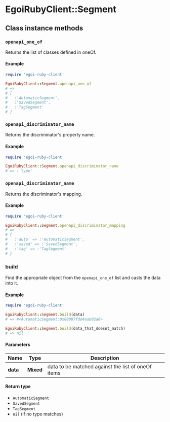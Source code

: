 # EgoiRubyClient::Segment

## Class instance methods

### `openapi_one_of`

Returns the list of classes defined in oneOf.

#### Example

```ruby
require 'egoi-ruby-client'

EgoiRubyClient::Segment.openapi_one_of
# =>
# [
#   :'AutomaticSegment',
#   :'SavedSegment',
#   :'TagSegment'
# ]
```

### `openapi_discriminator_name`

Returns the discriminator's property name.

#### Example

```ruby
require 'egoi-ruby-client'

EgoiRubyClient::Segment.openapi_discriminator_name
# => :'type'
```

### `openapi_discriminator_name`

Returns the discriminator's mapping.

#### Example

```ruby
require 'egoi-ruby-client'

EgoiRubyClient::Segment.openapi_discriminator_mapping
# =>
# {
#   :'auto' => :'AutomaticSegment',
#   :'saved' => :'SavedSegment',
#   :'tag' => :'TagSegment'
# }
```

### build

Find the appropriate object from the `openapi_one_of` list and casts the data into it.

#### Example

```ruby
require 'egoi-ruby-client'

EgoiRubyClient::Segment.build(data)
# => #<AutomaticSegment:0x00007fdd4aab02a0>

EgoiRubyClient::Segment.build(data_that_doesnt_match)
# => nil
```

#### Parameters

| Name | Type | Description |
| ---- | ---- | ----------- |
| **data** | **Mixed** | data to be matched against the list of oneOf items |

#### Return type

- `AutomaticSegment`
- `SavedSegment`
- `TagSegment`
- `nil` (if no type matches)

